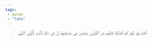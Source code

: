 ```yaml
---
tags: 
 - quran 
 - "Taha"
---
```


> أَفَلَمۡ يَهۡدِ لَهُمۡ كَمۡ أَهۡلَكۡنَا قَبۡلَهُم مِّنَ ٱلۡقُرُونِ يَمۡشُونَ فِي مَسَٰكِنِهِمۡۚ إِنَّ فِي ذَٰلِكَ لَأٓيَٰتٖ لِّأُوْلِي ٱلنُّهَىٰ
